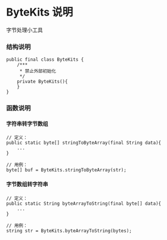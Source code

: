# ByteKits 说明
字节处理小工具

### 结构说明
```
public final class ByteKits {
    /***
     * 禁止外部初始化
     */
    private ByteKits(){
    }
}
```
### 函数说明
#### 字符串转字节数组
```
// 定义：
public static byte[] stringToByteArray(final String data){
    ...
}

// 用例：
byte[] buf = ByteKits.stringToByteArray(str);
```
#### 字节数组转字符串
```
// 定义：
public static String byteArrayToString(final byte[] data){
    ...
}

// 用例：
string str = ByteKits.byteArrayToString(bytes);
```
